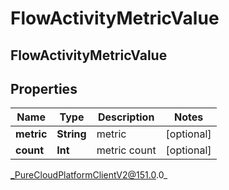 # FlowActivityMetricValue

## FlowActivityMetricValue

## Properties

|Name | Type | Description | Notes|
|------------ | ------------- | ------------- | -------------|
| **metric** | **String** | metric | [optional] |
| **count** | **Int** | metric count | [optional] |



_PureCloudPlatformClientV2@151.0.0_
